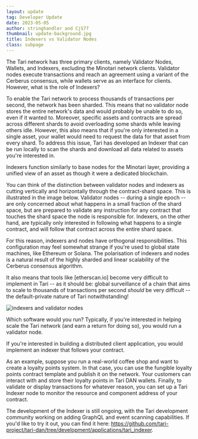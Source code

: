 ```yaml
---
layout: update
tag: Developer Update
date: 2023-05-05
author: stringhandler and CjS77
thumbnail: update-background.jpg
title: Indexers vs Validator Nodes
class: subpage
---
```


The Tari network has three primary clients, namely Validator Nodes, Wallets, and Indexers, excluding the Minotari
network clients. Validator nodes execute transactions and reach an agreement using a variant of the Cerberus consensus,
while wallets serve as an interface for clients. However, what is the role of Indexers?

To enable the Tari network to process thousands of transactions per second, the network has been sharded. This means
that no validator node stores the entire network's data and would probably be unable to do so, even if it wanted to.
Moreover, specific assets and contracts are spread across different shards to avoid overloading some shards while
leaving others idle. However, this also means that if you're only interested in a single asset, your wallet would need
to request the data for that asset from every shard. To address this issue, Tari has developed an Indexer that can be
run locally to scan the shards and download all data related to assets you're interested in.

Indexers function similarly to base nodes for the Minotari layer, providing a unified view of an asset as though it were
a dedicated blockchain.

You can think of the distinction between validator nodes and indexers as cutting vertically and horizontally through
the contract-shard space. This is illustrated in the image below. Validator nodes -- during a single epoch -- are
only concerned about what happens in a small fraction of the shard space, but are prepared to validate any
instruction for any contract that touches the shard space the node is responsible for. Indexers, on the other hand,
are typically only interested in following what happens to a single contract, and will follow that contract across
the entire shard space.

For this reason, indexers and nodes have orthogonal responsibilities. This configuration may feel somewhat strange
if you're used to global state machines, like Ethereum or Solana. The polarisation of indexers and nodes is a natural
result of the highly sharded and linear scalability of the Cerberus consensus algorithm.

It also means that tools like [etherscan.io] become very difficult to implement in Tari -- as it should be: global
surveillance of a chain that aims to scale to thousands of transactions per second _should_ be very difficult -- the
default-private nature of Tari notwithstanding!

![indexers and validator nodes](/assets/updates/img/indexer_vs_vn.jpg)

Which software would you run? Typically, if you're interested in helping scale the Tari network (and earn a return
for doing so), you would run a validator node.

If you're interested in building a distributed client application, you would implement an indexer that follows your
contract.

As an example, suppose you run a real-world coffee shop and want to create a loyalty points system. In that case, you
can use the fungible loyalty points contract template and publish it on the network. Your customers can interact with
and store their loyalty points in Tari DAN wallets. Finally, to validate or display transactions for whatever reason,
you can set up a Tari Indexer node to monitor the resource and component address of your contract.

The development of the Indexer is still ongoing, with the Tari development community working on adding GraphQL and event
scanning capabilities. If you'd like to try it out, you can find it
here: https://github.com/tari-project/tari-dan/tree/development/applications/tari_indexer.
